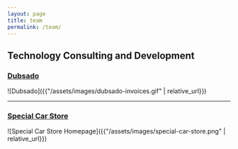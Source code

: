 ```yaml
---
layout: page
title: team
permalink: /team/
---
```


## Technology Consulting and Development

### [Dubsado](https://www.dubsado.com)

![Dubsado]({{"/assets/images/dubsado-invoices.gif" | relative_url}})

---

### [Special Car Store](http://www.specialcarstore.com)

![Special Car Store Homepage]({{"/assets/images/special-car-store.png" | relative_url}})